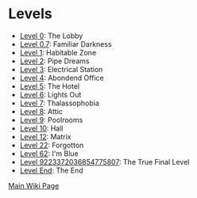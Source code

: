 # Levels

* <a href="./Level_0.md">Level 0</a>: The Lobby
* <a href="./Level_0.md">Level 0.7</a>: Familiar Darkness
* <a href="./Level_1.md">Level 1</a>: Habitable Zone
* <a href="./Level_2.md">Level 2</a>: Pipe Dreams
* <a href="./Level_3.md">Level 3</a>: Electrical Station
* <a href="./Level_4.md">Level 4</a>: Abondend Office
* <a href="./Level_5.md">Level 5</a>: The Hotel
* <a href="./Level_6.md">Level 6</a>: Lights Out
* <a href="./Level_7.md">Level 7</a>: Thalassophobia
* <a href="./Level_8.md">Level 8</a>: Attic
* <a href="./Level_9.md">Level 9</a>: Poolrooms
* <a href="./Level_10.md">Level 10</a>: Hall
* <a href="./Level_12.md">Level 12</a>: Matrix
* <a href="./Level_22.md">Level 22</a>: Forgotton
* <a href="./Level_62.md">Level 62</a>: I'm Blue
* <a href="./Level_9223372036854775807.md">Level 9223372036854775807</a>: The True Final Level
* <a href="./Level_End.md">Level End</a>: The End

<a href="../Wiki.md">Main Wiki Page</a>
